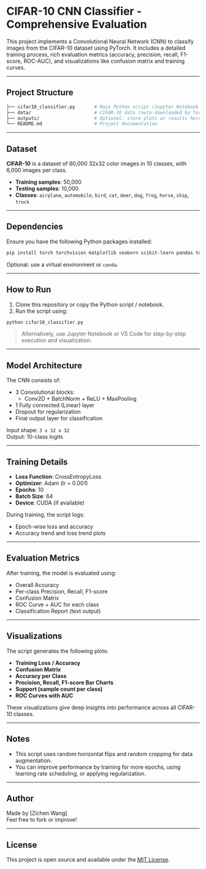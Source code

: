 # CIFAR-10 CNN Classifier - Comprehensive Evaluation

This project implements a Convolutional Neural Network (CNN) to classify images from the CIFAR-10 dataset using PyTorch. It includes a detailed training process, rich evaluation metrics (accuracy, precision, recall, F1-score, ROC-AUC), and visualizations like confusion matrix and training curves.

---

## Project Structure

```bash
├── cifar10_classifier.py       # Main Python script (Jupyter Notebook compatible)
├── data/                       # CIFAR-10 data (auto-downloaded by torchvision)
├── outputs/                    # Optional: store plots or results here
└── README.md                   # Project documentation
```

---

## Dataset

**CIFAR-10** is a dataset of 60,000 32x32 color images in 10 classes, with 6,000 images per class.

- **Training samples**: 50,000
- **Testing samples**: 10,000
- **Classes**: `airplane`, `automobile`, `bird`, `cat`, `deer`, `dog`, `frog`, `horse`, `ship`, `truck`

---

## Dependencies

Ensure you have the following Python packages installed:

```bash
pip install torch torchvision matplotlib seaborn scikit-learn pandas tqdm
```

Optional: use a virtual environment or `conda`.

---

## How to Run

1. Clone this repository or copy the Python script / notebook.
2. Run the script using:

```bash
python cifar10_classifier.py
```

> Alternatively, use Jupyter Notebook or VS Code for step-by-step execution and visualization.

---

## Model Architecture

The CNN consists of:

- 3 Convolutional blocks:
  - Conv2D + BatchNorm + ReLU + MaxPooling
- 1 Fully connected (Linear) layer
- Dropout for regularization
- Final output layer for classification

Input shape: `3 x 32 x 32`  
Output: 10-class logits

---

## Training Details

- **Loss Function**: CrossEntropyLoss
- **Optimizer**: Adam (lr = 0.001)
- **Epochs**: 10
- **Batch Size**: 64
- **Device**: CUDA (if available)

During training, the script logs:

- Epoch-wise loss and accuracy
- Accuracy trend and loss trend plots

---

## Evaluation Metrics

After training, the model is evaluated using:

- Overall Accuracy
- Per-class Precision, Recall, F1-score
- Confusion Matrix
- ROC Curve + AUC for each class
- Classification Report (text output)

---

## Visualizations

The script generates the following plots:

- **Training Loss / Accuracy**
- **Confusion Matrix**
- **Accuracy per Class**
- **Precision, Recall, F1-score Bar Charts**
- **Support (sample count per class)**
- **ROC Curves with AUC**

These visualizations give deep insights into performance across all CIFAR-10 classes.

---

## Notes

- This script uses random horizontal flips and random cropping for data augmentation.
- You can improve performance by training for more epochs, using learning rate scheduling, or applying regularization.

---

## Author

Made by [Zichen Wang]  
Feel free to fork or improve!

---

## License

This project is open source and available under the [MIT License](LICENSE).
